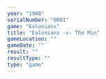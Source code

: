 ```yaml
---
year: "1988"
serialNumber: "0081" 
game: "Ealonians"
title: "Ealonians -v- The Min"
gameLocation: ""
gameDate: ""
result: ""
resultType: ""
type: "game"
---
```

